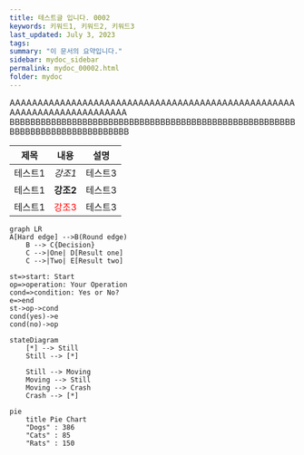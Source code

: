 ```yaml
---
title: 테스트글 입니다. 0002
keywords: 키워드1, 키워드2, 키워드3
last_updated: July 3, 2023
tags: 
summary: "이 문서의 요약입니다."
sidebar: mydoc_sidebar
permalink: mydoc_00002.html
folder: mydoc
---
```


AAAAAAAAAAAAAAAAAAAAAAAAAAAAAAAAAAAAAAAAAAAAAAAAAAAAAAAAAAAAAAAAAAAAAAAA
BBBBBBBBBBBBBBBBBBBBBBBBBBBBBBBBBBBBBBBBBBBBBBBBBBBBBBBBBBBBBBBBBBBBBBBBBBBBBB

|제목|내용|설명|
|---|---|---|
|테스트1|*강조1*|테스트3|
|테스트1|**강조2**|테스트3|
|테스트1|<span style="color:red">강조3</span>|테스트3|

```mermaid
graph LR
A[Hard edge] -->B(Round edge)
    B --> C{Decision}
    C -->|One| D[Result one]
    C -->|Two| E[Result two]
```

<script src="./.js"></script>

```flow
st=>start: Start
op=>operation: Your Operation
cond=>condition: Yes or No?
e=>end
st->op->cond
cond(yes)->e
cond(no)->op
```

```mermaid
stateDiagram
    [*] --> Still
    Still --> [*]

    Still --> Moving
    Moving --> Still
    Moving --> Crash
    Crash --> [*]
```

```mermaid
pie
    title Pie Chart
    "Dogs" : 386
    "Cats" : 85
    "Rats" : 150 
```



